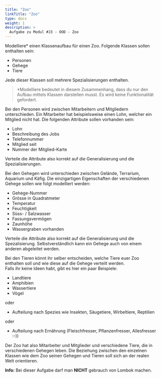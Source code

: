 ```yaml
---
title: "Zoo"
linkTitle: "Zoo"
type: docs
weight: 1
description: >
  Aufgabe zu Modul #J3 - OOD - Zoo
---
```

Modelliere* einen Klassenaufbau für einen Zoo. Folgende Klassen sollen enthalten sein: 
- Personen
- Gehege
- Tiere

Jede dieser Klassen soll mehrere Spezialisierungen enthalten.

> *Modelliere bedeutet in diesem Zusammenhang, dass du nur den Aufbau mittels Klassen darstellen musst. Es wird keine Funktionalität gefordert.  

Bei den Personen wird zwischen Mitarbeitern und Mitgliedern unterschieden.
Ein Mitarbeiter hat beispielsweise einen Lohn, welcher ein Mitglied nicht hat.
Die folgenden Attribute sollen vorhanden sein:
- Lohn
- Beschreibung des Jobs
- Telefonnummer
- Mitglied seit
- Nummer der Mitglied-Karte

Verteile die Attribute also korrekt auf die Generalisierung und die Spezialisierungen.

Bei den Gehegen wird unterschieden zwischen Gelände, Terrarium, Aquarium und Käfig.
Die einzigartigen Eigenschaften der verschiedenen Gehege sollen wie folgt modelliert werden:
- Gehege-Nummer
- Grösse in Quadratmeter
- Temperatur
- Feuchtigkeit
- Süss- / Salzwasser
- Fassungsvermögen
- Zaunhöhe
- Wassergraben vorhanden

Verteile die Attribute also korrekt auf die Generalisierung und die Spezalisierung.
Selbstverständlich kann ein Gehege auch von einem anderen abgeleitet werden.

Bei den Tieren könnt ihr selber entscheiden, welche Tiere euer Zoo enthalten soll und wie diese auf die Gehege verteilt werden.<br>
Falls ihr keine Ideen habt, gibt es hier ein paar Beispiele:
- Landtiere
- Amphibien
- Wassertiere
- Vögel 

oder
- Aufteilung nach Spezies wie Insekten, Säugetiere, Wirbeltiere, Reptilien

oder
- Aufteilung nach Ernährung (Fleischfresser, Pflanzenfresser, Allesfresser :-))

Der Zoo hat also Mitarbeiter und Mitglieder und verschiedene Tiere, die in verschiedenen Gehegen leben.
Die Beziehung zwischen den einzelnen Klassen wie dem Zoo seinen Gehegen und Tieren soll sich an der realen Welt orientieren.

**Info:** Bei dieser Aufgabe darf man **NICHT** gebrauch von Lombok machen.
